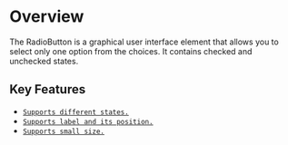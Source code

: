 # Overview

The RadioButton is a graphical user interface element that allows you to select only one option
from the choices. It contains checked and unchecked states.

## Key Features

* [`Supports different states.`](./getting-started#change-the-radiobutton-state)
* [`Supports label and its position.`](./label-and-size#label)
* [`Supports small size.`](./label-and-size#size)

